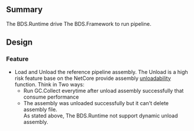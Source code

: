 ## Summary
The BDS.Runtime drive The BDS.Framework to run pipeline.

## Design

### Feature
+ Load and Unload the reference pipeline assembly.
The Unload is a high risk feature base on the NetCore provide assembly [unloadability](https://docs.microsoft.com/en-us/dotnet/standard/assembly/unloadability) function. 
Think in Two ways:
  - Run GC.Collect everytime after unload assembly successfully that consume performance
  - The assembly was unloaded successfully but it can't delete assembly file.  
As stated above, The BDS.Runtime not support dynamic unload assembly.
